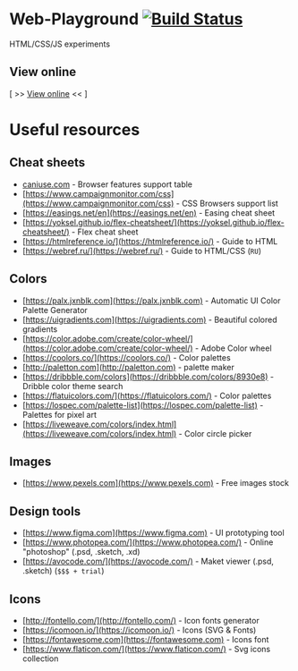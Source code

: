 # Web-Playground [![Build Status](https://travis-ci.org/avin/web-playground.svg?branch=master)](https://travis-ci.org/avin/web-playground)

HTML/CSS/JS experiments

## View online

[ >> [View online](https://avin.github.io/web-playground/) << ]

# Useful resources

## Cheat sheets

* [caniuse.com](https://caniuse.com/) - Browser features support table
* [https://www.campaignmonitor.com/css](https://www.campaignmonitor.com/css) - CSS Browsers support list
* [https://easings.net/en](https://easings.net/en) - Easing cheat sheet
* [https://yoksel.github.io/flex-cheatsheet/](https://yoksel.github.io/flex-cheatsheet/) - Flex cheat sheet
* [https://htmlreference.io/](https://htmlreference.io/) - Guide to HTML
* [https://webref.ru/](https://webref.ru/) - Guide to HTML/CSS (`RU`)


## Colors

* [https://palx.jxnblk.com](https://palx.jxnblk.com) - Automatic UI Color Palette Generator
* [https://uigradients.com](https://uigradients.com) - Beautiful colored gradients
* [https://color.adobe.com/create/color-wheel/](https://color.adobe.com/create/color-wheel/) - Adobe Color wheel
* [https://coolors.co/](https://coolors.co/) - Color palettes
* [http://paletton.com](http://paletton.com) - palette maker
* [https://dribbble.com/colors](https://dribbble.com/colors/8930e8) - Dribble color theme search
* [https://flatuicolors.com/](https://flatuicolors.com/) - Color palettes
* [https://lospec.com/palette-list](https://lospec.com/palette-list) - Palettes for pixel art
* [https://liveweave.com/colors/index.html](https://liveweave.com/colors/index.html) - Color circle picker

## Images

* [https://www.pexels.com](https://www.pexels.com) - Free images stock

## Design tools

* [https://www.figma.com](https://www.figma.com) - UI prototyping tool
* [https://www.photopea.com/](https://www.photopea.com/) - Online "photoshop" (.psd, .sketch, .xd)
* [https://avocode.com/](https://avocode.com/) - Maket viewer (.psd, .sketch) (`$$$ + trial`)

## Icons

* [http://fontello.com/](http://fontello.com/) - Icon fonts generator
* [https://icomoon.io/](https://icomoon.io/) - Icons (SVG & Fonts)
* [https://fontawesome.com](https://fontawesome.com) - Icons font
* [https://www.flaticon.com/](https://www.flaticon.com/) - Svg icons collection

